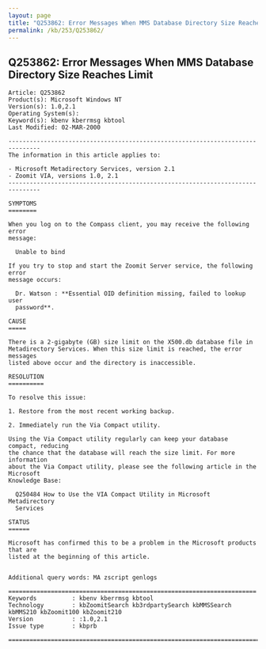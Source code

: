 ```yaml
---
layout: page
title: "Q253862: Error Messages When MMS Database Directory Size Reaches Limit"
permalink: /kb/253/Q253862/
---
```


## Q253862: Error Messages When MMS Database Directory Size Reaches Limit

	Article: Q253862
	Product(s): Microsoft Windows NT
	Version(s): 1.0,2.1
	Operating System(s): 
	Keyword(s): kbenv kberrmsg kbtool
	Last Modified: 02-MAR-2000
	
	-------------------------------------------------------------------------------
	The information in this article applies to:
	
	- Microsoft Metadirectory Services, version 2.1 
	- Zoomit VIA, versions 1.0, 2.1 
	-------------------------------------------------------------------------------
	
	SYMPTOMS
	========
	
	When you log on to the Compass client, you may receive the following error
	message:
	
	  Unable to bind
	
	If you try to stop and start the Zoomit Server service, the following error
	message occurs:
	
	  Dr. Watson : **Essential OID definition missing, failed to lookup user
	  password**.
	
	CAUSE
	=====
	
	There is a 2-gigabyte (GB) size limit on the X500.db database file in
	Metadirectory Services. When this size limit is reached, the error messages
	listed above occur and the directory is inaccessible.
	
	RESOLUTION
	==========
	
	To resolve this issue:
	
	1. Restore from the most recent working backup.
	
	2. Immediately run the Via Compact utility.
	
	Using the Via Compact utility regularly can keep your database compact, reducing
	the chance that the database will reach the size limit. For more information
	about the Via Compact utility, please see the following article in the Microsoft
	Knowledge Base:
	
	  Q250484 How to Use the VIA Compact Utility in Microsoft Metadirectory
	  Services
	
	STATUS
	======
	
	Microsoft has confirmed this to be a problem in the Microsoft products that are
	listed at the beginning of this article.
	
	
	Additional query words: MA zscript genlogs
	
	======================================================================
	Keywords          : kbenv kberrmsg kbtool 
	Technology        : kbZoomitSearch kb3rdpartySearch kbMMSSearch kbMMS210 kbZoomit100 kbZoomit210
	Version           : :1.0,2.1
	Issue type        : kbprb
	
	=============================================================================
	
